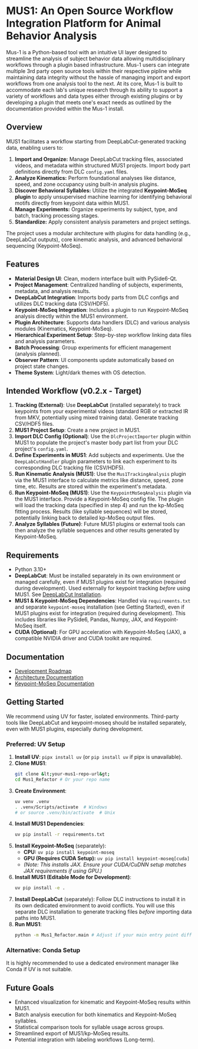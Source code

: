 # MUS1: An Open Source Workflow Integration Platform for Animal Behavior Analysis 

Mus-1 is a Python-based tool with an intuitive UI layer designed to streamline the analysis of subject behavior data allowing multidisciplinary workflows through a plugin based infrastructure. Mus-1 users can integrate multiple 3rd party open source tools within their respective pipline while maintaining data integrity without the hassle of managing import and export workflows from one analysis tool to the next. At its core, Mus-1 is built to accommodate each lab's unique research through its ability to support a variety of workflows and data types either through existing plugins or by developing a plugin that meets one's exact needs as outlined by the documentation provided within the Mus-1 install.

## Overview

MUS1 facilitates a workflow starting from DeepLabCut-generated tracking data, enabling users to:
1. **Import and Organize:** Manage DeepLabCut tracking files, associated videos, and metadata within structured MUS1 projects. Import body part definitions directly from DLC `config.yaml` files.
2. **Analyze Kinematics:** Perform foundational analyses like distance, speed, and zone occupancy using built-in analysis plugins.
3. **Discover Behavioral Syllables:** Utilize the integrated **Keypoint-MoSeq plugin** to apply unsupervised machine learning for identifying behavioral motifs directly from keypoint data within MUS1.
4. **Manage Experiments:** Organize experiments by subject, type, and batch, tracking processing stages.
5. **Standardize:** Apply consistent analysis parameters and project settings.

The project uses a modular architecture with plugins for data handling (e.g., DeepLabCut outputs), core kinematic analysis, and advanced behavioral sequencing (Keypoint-MoSeq).

## Features

- **Material Design UI**: Clean, modern interface built with PySide6-Qt.
- **Project Management**: Centralized handling of subjects, experiments, metadata, and analysis results.
- **DeepLabCut Integration**: Imports body parts from DLC configs and utilizes DLC tracking data (CSV/HDF5).
- **Keypoint-MoSeq Integration**: Includes a plugin to run Keypoint-MoSeq analysis directly within the MUS1 environment.
- **Plugin Architecture**: Supports data handlers (DLC) and various analysis modules (Kinematics, Keypoint-MoSeq).
- **Hierarchical Experiment Setup**: Step-by-step workflow linking data files and analysis parameters.
- **Batch Processing**: Group experiments for efficient management (analysis planned).
- **Observer Pattern**: UI components update automatically based on project state changes.
- **Theme System**: Light/dark themes with OS detection.

## Intended Workflow (v0.2.x - Target)

1.  **Tracking (External)**: Use **DeepLabCut** (installed separately) to track keypoints from your experimental videos (standard RGB or extracted IR from MKV, potentially using mixed training data). Generate tracking CSV/HDF5 files.
2.  **MUS1 Project Setup**: Create a new project in MUS1.
3.  **Import DLC Config (Optional)**: Use the `DlcProjectImporter` plugin within MUS1 to populate the project's master body part list from your DLC project's `config.yaml`.
4.  **Define Experiments in MUS1**: Add subjects and experiments. Use the `DeepLabCutHandler` plugin parameters to link each experiment to its corresponding DLC tracking file (CSV/HDF5).
5.  **Run Kinematic Analysis (MUS1)**: Use the `Mus1TrackingAnalysis` plugin via the MUS1 interface to calculate metrics like distance, speed, zone time, etc. Results are stored within the experiment's metadata.
6.  **Run Keypoint-MoSeq (MUS1)**: Use the `KeypointMoSeqAnalysis` plugin via the MUS1 interface. Provide a Keypoint-MoSeq config file. The plugin will load the tracking data (specified in step 4) and run the kp-MoSeq fitting process. Results (like syllable sequences) will be stored, potentially linking back to detailed kp-MoSeq output files.
7.  **Analyze Syllables (Future)**: Future MUS1 plugins or external tools can then analyze the syllable sequences and other results generated by Keypoint-MoSeq.

## Requirements

- Python 3.10+
- **DeepLabCut**: Must be installed separately in its own environment or managed carefully, even if MUS1 plugins exist for integration (required during development). Used externally for keypoint tracking *before* using MUS1. See [DeepLabCut Installation](https://deeplabcut.github.io/DeepLabCut/docs/installation.html).
- **MUS1 & Keypoint-MoSeq Dependencies**: Handled via `requirements.txt` and separate `keypoint-moseq` installation (see Getting Started), even if MUS1 plugins exist for integration (required during development). This includes libraries like PySide6, Pandas, Numpy, JAX, and Keypoint-MoSeq itself.
- **CUDA (Optional)**: For GPU acceleration with Keypoint-MoSeq (JAX), a compatible NVIDIA driver and CUDA toolkit are required.

## Documentation
- [Development Roadmap](Mus1_Refactor/refactor%20notes/ROADMAP.md)
- [Architecture Documentation](Mus1_Refactor/refactor%20notes/Architecture.md)
- [Keypoint-MoSeq Documentation](https://keypoint-moseq.readthedocs.io/en/latest/)

## Getting Started

We recommend using UV for faster, isolated environments. Third-party tools like DeepLabCut and keypoint-moseq should be installed separately, even with MUS1 plugins, especially during development.

### Preferred: UV Setup
1. **Install UV**: `pipx install uv` (or `pip install uv` if pipx is unavailable).
2. **Clone MUS1**:
   ```bash
   git clone &lt;your-mus1-repo-url&gt;
   cd Mus1_Refactor # Or your repo name
   ```
3. **Create Environment**:
   ```bash
   uv venv .venv
   . .venv/Scripts/activate  # Windows
   # or source .venv/bin/activate  # Unix
   ```
4. **Install MUS1 Dependencies**:
   ```bash
   uv pip install -r requirements.txt
   ```
5. **Install Keypoint-MoSeq** (separately):
   * **CPU:** `uv pip install keypoint-moseq`
   * **GPU (Requires CUDA Setup):** `uv pip install keypoint-moseq[cuda]`
   * *(Note: This installs JAX. Ensure your CUDA/CuDNN setup matches JAX requirements if using GPU.)*
6. **Install MUS1 (Editable Mode for Development)**:
   ```bash
   uv pip install -e .
   ```
7. **Install DeepLabCut** (separately): Follow DLC instructions to install it in its own dedicated environment to avoid conflicts. You will use this separate DLC installation to generate tracking files *before* importing data paths into MUS1.
8. **Run MUS1**:
   ```bash
   python -m Mus1_Refactor.main # Adjust if your main entry point differs
   ```

### Alternative: Conda Setup
It is highly recommended to use a dedicated environment manager like Conda if UV is not suitable.

## Future Goals
- Enhanced visualization for kinematic and Keypoint-MoSeq results within MUS1.
- Batch analysis execution for both kinematics and Keypoint-MoSeq syllables.
- Statistical comparison tools for syllable usage across groups.
- Streamlined export of MUS1/kp-MoSeq results.
- Potential integration with labeling workflows (Long-term).



